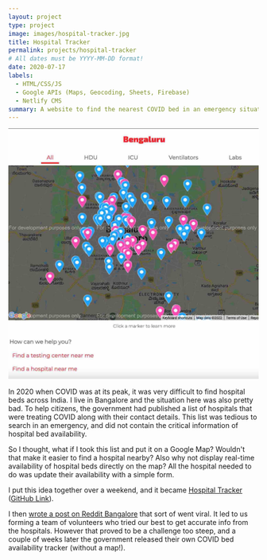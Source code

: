 ```yaml
---
layout: project
type: project
image: images/hospital-tracker.jpg
title: Hospital Tracker
permalink: projects/hospital-tracker
# All dates must be YYYY-MM-DD format!
date: 2020-07-17
labels:
  - HTML/CSS/JS
  - Google APIs (Maps, Geocoding, Sheets, Firebase)
  - Netlify CMS
summary: A website to find the nearest COVID bed in an emergency situation.
---
```


<img class="ui medium right floated rounded image" src="../images/hospital-tracker-home.jpg">

In 2020 when COVID was at its peak, it was very difficult to find hospital beds across India. I live in Bangalore and the situation here was also pretty bad. To help citizens, the government had published a list of hospitals that were treating COVID along with their contact details. This list was tedious to search in an emergency, and did not contain the critical information of hospital bed availability.

So I thought, what if I took this list and put it on a Google Map? Wouldn't that make it easier to find a hospital nearby? Also why not display real-time availability of hospital beds directly on the map? All the hospital needed to do was update their availability with a simple form.

I put this idea together over a weekend, and it became [Hospital Tracker](https://hospitaltracker.in) ([GitHub Link](https://github.com/covid-map)).

I then [wrote a post on Reddit Bangalore](https://www.reddit.com/r/bangalore/comments/hp8eoj/i_built_a_website_to_find_a_hospital_in_an/) that sort of went viral. It led to us forming a team of volunteers who tried our best to get accurate info from the hospitals. However that proved to be a challenge too steep, and a couple of weeks later the government released their own COVID bed availability tracker (without a map!).
